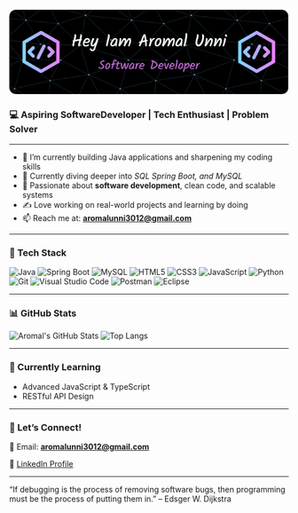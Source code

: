 <p align="center">
  <img src="https://raw.githubusercontent.com/Aro3012/Aro3012/main/Aromal%20github%20image.png" alt="Welcome Banner" />
</p>

### 💻 Aspiring SoftwareDeveloper | Tech Enthusiast | Problem Solver

---

- 🔭 I’m currently building Java applications and sharpening my coding skills
- 🌱 Currently diving deeper into *SQL Spring Boot, and MySQL*
- 👀 Passionate about **software development**, clean code, and scalable systems
- ✍️ Love working on real-world projects and learning by doing
- 📫 Reach me at: **aromalunni3012@gmail.com**

---

### 🧰 Tech Stack
![Java](https://img.shields.io/badge/Java-007396?style=for-the-badge&logo=java&logoColor=white)
![Spring Boot](https://img.shields.io/badge/SpringBoot-6DB33F?style=for-the-badge&logo=spring-boot&logoColor=white)
![MySQL](https://img.shields.io/badge/MySQL-00758F?style=for-the-badge&logo=mysql&logoColor=white)
![HTML5](https://img.shields.io/badge/HTML5-e34c26?style=for-the-badge&logo=html5&logoColor=white)
![CSS3](https://img.shields.io/badge/CSS3-264de4?style=for-the-badge&logo=css3&logoColor=white)
![JavaScript](https://img.shields.io/badge/JavaScript-F7DF1E?style=for-the-badge&logo=javascript&logoColor=black)
![Python](https://img.shields.io/badge/Python-3776AB?style=for-the-badge&logo=python&logoColor=white)
![Git](https://img.shields.io/badge/Git-F05032?style=for-the-badge&logo=git&logoColor=white)
![Visual Studio Code](https://img.shields.io/badge/VS%20Code-007ACC?style=for-the-badge&logo=visual-studio-code&logoColor=white)
![Postman](https://img.shields.io/badge/Postman-FF6C37?style=for-the-badge&logo=postman&logoColor=white)
![Eclipse](https://img.shields.io/badge/Eclipse-2C2255?style=for-the-badge&logo=eclipse&logoColor=white)

---

### 📊 GitHub Stats

![Aromal's GitHub Stats](https://github-readme-stats.vercel.app/api?username=Aro3012&show_icons=true&theme=github_dark)
![Top Langs](https://github-readme-stats.vercel.app/api/top-langs/?username=Aro3012&layout=compact&theme=github_dark)

---

### 🧠 Currently Learning
- Advanced JavaScript & TypeScript
- RESTful API Design


---

### 🤝 Let’s Connect!
📨 Email: **aromalunni3012@gmail.com**

📄 [LinkedIn Profile](https:www.linkedin.com/in/aromalunni/)


---

“If debugging is the process of removing software bugs, then programming must be the process of putting them in.” – Edsger W. Dijkstra
